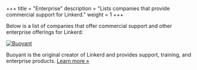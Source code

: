 +++
title = "Enterprise"
description = "Lists companies that provide commercial support for Linkerd."
weight = 1
+++

Below is a list of companies that offer commercial support and other enterprise
offerings for Linkerd:

[![Buoyant](/images/buoyant-logo-master-black-retina.png)][bent]

Buoyant is the original creator of Linkerd and provides support, training, and
enterprise products. [Learn more &raquo;][bent]

[bent]: https://buoyant.io/enterprise
